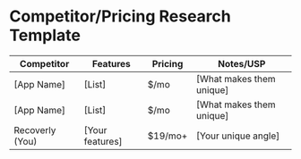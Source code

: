 # Competitor/Pricing Research Template

| Competitor         | Features                  | Pricing         | Notes/USP                |
|--------------------|--------------------------|-----------------|--------------------------|
| [App Name]         | [List]                   | $/mo            | [What makes them unique] |
| [App Name]         | [List]                   | $/mo            | [What makes them unique] |
| Recoverly (You)    | [Your features]          | $19/mo+         | [Your unique angle]      |
